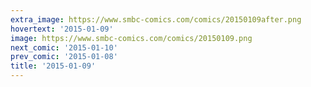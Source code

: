 ```yaml
---
extra_image: https://www.smbc-comics.com/comics/20150109after.png
hovertext: '2015-01-09'
image: https://www.smbc-comics.com/comics/20150109.png
next_comic: '2015-01-10'
prev_comic: '2015-01-08'
title: '2015-01-09'
---
```


